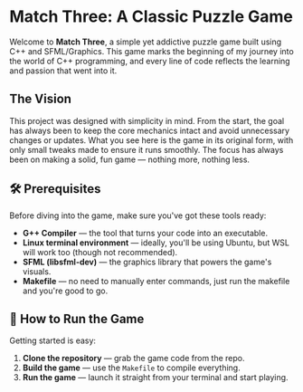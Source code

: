 # Match Three: A Classic Puzzle Game

Welcome to **Match Three**, a simple yet addictive puzzle game built using C++ and SFML/Graphics. This game marks the beginning of my journey into the world of C++ programming, and every line of code reflects the learning and passion that went into it. 

## The Vision
This project was designed with simplicity in mind. From the start, the goal has always been to keep the core mechanics intact and avoid unnecessary changes or updates. What you see here is the game in its original form, with only small tweaks made to ensure it runs smoothly. The focus has always been on making a solid, fun game — nothing more, nothing less.

## 🛠 Prerequisites

Before diving into the game, make sure you've got these tools ready:

- **G++ Compiler** — the tool that turns your code into an executable.
- **Linux terminal environment** — ideally, you'll be using Ubuntu, but WSL will work too (though not recommended).
- **SFML (libsfml-dev)** — the graphics library that powers the game's visuals.
- **Makefile** — no need to manually enter commands, just run the makefile and you're good to go.

## 🚀 How to Run the Game

Getting started is easy:

1. **Clone the repository** — grab the game code from the repo.
2. **Build the game** — use the `Makefile` to compile everything.
3. **Run the game** — launch it straight from your terminal and start playing.
